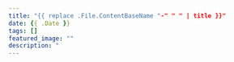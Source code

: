 ```yaml
---
title: "{{ replace .File.ContentBaseName "-" " " | title }}"
date: {{ .Date }}
tags: []
featured_image: ""
description: "
---
```

